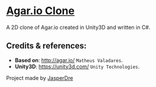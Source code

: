 [Agar.io Clone](https://github.com/cortexarts/Agario-Clone)
==================================================

A 2D clone of Agar.io created in Unity3D and written in C#.

Credits & references:
--------------------------------------

- **Based on**: http://agar.io/ `Matheus Valadares`. 
- **Unity3D**: https://unity3d.com/ `Unity Technologies`.

Project made by [JasperDre](https://github.com/JasperDre)
